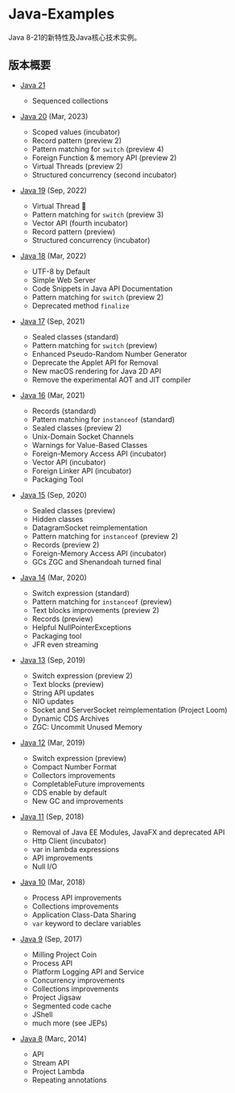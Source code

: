 # Java-Examples
Java 8-21的新特性及Java核心技术实例。

## 版本概要

* [Java 21](java-21/)
    * Sequenced collections

* [Java 20](java-20/) (Mar, 2023)
    * Scoped values (incubator)
    * Record pattern (preview 2)
    * Pattern matching for `switch` (preview 4)
    * Foreign Function & memory API (preview 2)
    * Virtual Threads (preview 2)
    * Structured concurrency (second incubator)

* [Java 19](java-19/) (Sep, 2022)
    * Virtual Thread :rocket:
    * Pattern matching for `switch` (preview 3)
    * Vector API (fourth incubator)
    * Record pattern (preview)
    * Structured concurrency (incubator)

* [Java 18](java-18/) (Mar, 2022)
    * UTF-8 by Default
    * Simple Web Server
    * Code Snippets in Java API Documentation
    * Pattern matching for `switch` (preview 2)
    * Deprecated method `finalize`

* [Java 17](java-17/) (Sep, 2021)
    * Sealed classes (standard)
    * Pattern matching for `switch` (preview)
    * Enhanced Pseudo-Random Number Generator
    * Deprecate the Applet API for Removal
    * New macOS rendering for Java 2D API
    * Remove the experimental AOT and JIT compiler

* [Java 16](java-16/) (Mar, 2021)
    * Records (standard)
    * Pattern matching for `instanceof` (standard)
    * Sealed classes (preview 2)
    * Unix-Domain Socket Channels
    * Warnings for Value-Based Classes
    * Foreign-Memory Access API (incubator)
    * Vector API (incubator)
    * Foreign Linker API (incubator)
    * Packaging Tool

* [Java 15](java-15/) (Sep, 2020)
    * Sealed classes (preview)
    * Hidden classes
    * DatagramSocket reimplementation
    * Pattern matching for `instanceof` (preview 2)
    * Records (preview 2)
    * Foreign-Memory Access API (incubator)
    * GCs ZGC and Shenandoah turned final

* [Java 14](java-14/) (Mar, 2020)
    * Switch expression (standard)
    * Pattern matching for `instanceof` (preview)
    * Text blocks improvements (preview 2)
    * Records (preview)
    * Helpful NullPointerExceptions
    * Packaging tool
    * JFR even streaming

* [Java 13](java-13/) (Sep, 2019)
    * Switch expression (preview 2)
    * Text blocks (preview)
    * String API updates
    * NIO updates
    * Socket and ServerSocket reimplementation (Project Loom)
    * Dynamic CDS Archives
    * ZGC: Uncommit Unused Memory

* [Java 12](java-12/) (Mar, 2019)
    * Switch expression (preview)
    * Compact Number Format
    * Collectors improvements
    * CompletableFuture improvements
    * CDS enable by default
    * New GC and improvements

* [Java 11](java-11/) (Sep, 2018)
    * Removal of Java EE Modules, JavaFX and deprecated API
    * Http Client (incubator)
    * var in lambda expressions
    * API improvements
    * Null I/O

* [Java 10](java-10/) (Mar, 2018)
    * Process API improvements
    * Collections improvements
    * Application Class-Data Sharing
    * `var` keyword to declare variables

* [Java 9](java-9/) (Sep, 2017)
    * Milling Project Coin
    * Process API
    * Platform Logging API and Service
    * Concurrency improvements
    * Collections improvements
    * Project Jigsaw
    * Segmented code cache
    * JShell
    * much more (see JEPs)

* [Java 8](java-8/) (Marc, 2014)
    * API
    * Stream API
    * Project Lambda
    * Repeating annotations